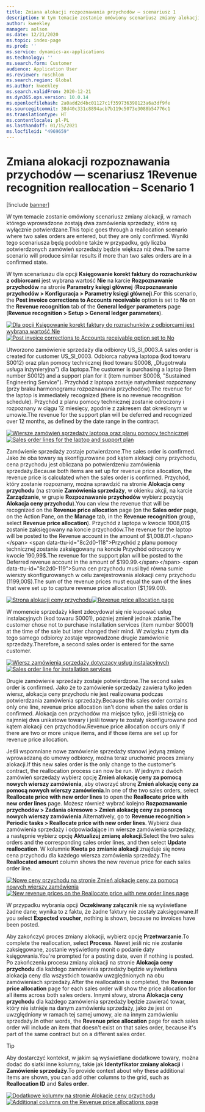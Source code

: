 ```yaml
---
title: Zmiana alokacji rozpoznawania przychodów — scenariusz 1
description: W tym temacie zostanie omówiony scenariusz zmiany alokacji, w ramach którego wprowadzone zostają dwa zamówienia sprzedaży, które są wyłącznie potwierdzane. Wyniki tego scenariusza będą podobne także w przypadku, gdy liczba potwierdzonych zamówień sprzedaży będzie większa niż dwa.
author: kweekley
manager: aolson
ms.date: 12/21/2020
ms.topic: index-page
ms.prod: ''
ms.service: dynamics-ax-applications
ms.technology: ''
ms.search.form: Customer
audience: Application User
ms.reviewer: roschlom
ms.search.region: Global
ms.author: kweekley
ms.search.validFrom: 2020-12-21
ms.dyn365.ops.version: 10.0.14
ms.openlocfilehash: 2a0add2d4bc01127c1f359736398123a6a3df9fe
ms.sourcegitcommit: 38d40c331c8894acb7b119c5073e3088b54776c1
ms.translationtype: HT
ms.contentlocale: pl-PL
ms.lasthandoff: 01/15/2021
ms.locfileid: "4969659"
---
```

# <a name="revenue-recognition-reallocation--scenario-1"></a><span data-ttu-id="8c2d0-104">Zmiana alokacji rozpoznawania przychodów — scenariusz 1</span><span class="sxs-lookup"><span data-stu-id="8c2d0-104">Revenue recognition reallocation – Scenario 1</span></span>

[!include [banner](../includes/banner.md)]

<span data-ttu-id="8c2d0-105">W tym temacie zostanie omówiony scenariusz zmiany alokacji, w ramach którego wprowadzone zostają dwa zamówienia sprzedaży, które są wyłącznie potwierdzane.</span><span class="sxs-lookup"><span data-stu-id="8c2d0-105">This topic goes through a reallocation scenario where two sales orders are entered, but they are only confirmed.</span></span> <span data-ttu-id="8c2d0-106">Wyniki tego scenariusza będą podobne także w przypadku, gdy liczba potwierdzonych zamówień sprzedaży będzie większa niż dwa.</span><span class="sxs-lookup"><span data-stu-id="8c2d0-106">The same scenario will produce similar results if more than two sales orders are in a confirmed state.</span></span>

<span data-ttu-id="8c2d0-107">W tym scenariuszu dla opcji **Księgowanie korekt faktury do rozrachunków z odbiorcami** jest wybrana wartość **Nie** na karcie **Rozpoznawanie przychodów** na stronie **Parametry księgi głównej** (**Rozpoznawanie przychodów \> Konfiguracja \> Parametry księgi głównej**).</span><span class="sxs-lookup"><span data-stu-id="8c2d0-107">For this scenario, the **Post invoice corrections to Accounts receivable** option is set to **No** on the **Revenue recognition** tab of the **General ledger parameters** page (**Revenue recognition \> Setup \> General ledger parameters**).</span></span>

<span data-ttu-id="8c2d0-108">[![Dla opcji Księgowanie korekt faktury do rozrachunków z odbiorcami jest wybrana wartość Nie](./media/06_rev-rec-scenarios.png)](./media/06_rev-rec-scenarios.png)</span><span class="sxs-lookup"><span data-stu-id="8c2d0-108">[![Post invoice corrections to Accounts receivable option set to No](./media/06_rev-rec-scenarios.png)](./media/06_rev-rec-scenarios.png)</span></span>

<span data-ttu-id="8c2d0-109">Utworzono zamówienie sprzedaży dla odbiorcy US\_SI\_0003.</span><span class="sxs-lookup"><span data-stu-id="8c2d0-109">A sales order is created for customer US\_SI\_0003.</span></span> <span data-ttu-id="8c2d0-110">Odbiorca nabywa laptopa (kod towaru S0012) oraz plan pomocy technicznej (kod towaru S0008, „Długotrwała usługa inżynieryjna”) dla laptopa.</span><span class="sxs-lookup"><span data-stu-id="8c2d0-110">The customer is purchasing a laptop (item number S0012) and a support plan for it (item number S0008, "Sustained Engineering Service").</span></span> <span data-ttu-id="8c2d0-111">Przychód z laptopa zostaje natychmiast rozpoznany (przy braku harmonogramu rozpoznawania przychodów).</span><span class="sxs-lookup"><span data-stu-id="8c2d0-111">The revenue for the laptop is immediately recognized (there is no revenue recognition schedule).</span></span> <span data-ttu-id="8c2d0-112">Przychód z planu pomocy technicznej zostanie odroczony i rozpoznany w ciągu 12 miesięcy, zgodnie z zakresem dat określonym w umowie.</span><span class="sxs-lookup"><span data-stu-id="8c2d0-112">The revenue for the support plan will be deferred and recognized over 12 months, as defined by the date range in the contract.</span></span>

<span data-ttu-id="8c2d0-113">[![Wiersze zamówień sprzedaży laptopa oraz planu pomocy technicznej](./media/07_rev-rec-scenarios.png)](./media/07_rev-rec-scenarios.png)</span><span class="sxs-lookup"><span data-stu-id="8c2d0-113">[![Sales order lines for the laptop and support plan](./media/07_rev-rec-scenarios.png)](./media/07_rev-rec-scenarios.png)</span></span>

<span data-ttu-id="8c2d0-114">Zamówienie sprzedaży zostaje potwierdzone.</span><span class="sxs-lookup"><span data-stu-id="8c2d0-114">The sales order is confirmed.</span></span> <span data-ttu-id="8c2d0-115">Jako że oba towary są skonfigurowane pod kątem alokacji ceny przychodu, cena przychodu jest obliczana po potwierdzeniu zamówienia sprzedaży.</span><span class="sxs-lookup"><span data-stu-id="8c2d0-115">Because both items are set up for revenue price allocation, the revenue price is calculated when the sales order is confirmed.</span></span> <span data-ttu-id="8c2d0-116">Przychód, który zostanie rozpoznany, można sprawdzić na stronie **Alokacja ceny przychodu** (na stronie **Zamówienia sprzedaży**, w okienku akcji, na karcie **Zarządzanie**, w grupie **Rozpoznawanie przychodów** wybierz pozycję **Alokacja ceny przychodu**).</span><span class="sxs-lookup"><span data-stu-id="8c2d0-116">You can view the revenue that will be recognized on the **Revenue price allocation** page (on the **Sales order** page, on the Action Pane, on the **Manage** tab, in the **Revenue recognition** group, select **Revenue price allocation**).</span></span> <span data-ttu-id="8c2d0-117">Przychód z laptopa w kwocie 1008,01$ zostanie zaksięgowany na koncie przychodów.</span><span class="sxs-lookup"><span data-stu-id="8c2d0-117">The revenue for the laptop will be posted to the Revenue account in the amount of $1,008.01.</span></span> <span data-ttu-id="8c2d0-118">Przychód z planu pomocy technicznej zostanie zaksięgowany na koncie Przychód odroczony w kwocie 190,99$.</span><span class="sxs-lookup"><span data-stu-id="8c2d0-118">The revenue for the support plan will be posted to the Deferred revenue account in the amount of $190.99.</span></span> <span data-ttu-id="8c2d0-119">Suma cen przychodu musi być równa sumie wierszy skonfigurowanych w celu zarejestrowania alokacji ceny przychodu (1199,00$).</span><span class="sxs-lookup"><span data-stu-id="8c2d0-119">The sum of the revenue prices must equal the sum of the lines that were set up to capture revenue price allocation ($1,199.00).</span></span>

<span data-ttu-id="8c2d0-120">[![Strona alokacji ceny przychodu](./media/08_rev-rec-scenarios.png)](./media/08_rev-rec-scenarios.png)</span><span class="sxs-lookup"><span data-stu-id="8c2d0-120">[![Revenue price allocation page](./media/08_rev-rec-scenarios.png)](./media/08_rev-rec-scenarios.png)</span></span>

<span data-ttu-id="8c2d0-121">W momencie sprzedaży klient zdecydował się nie kupować usług instalacyjnych (kod towaru S0001), później zmienił jednak zdanie.</span><span class="sxs-lookup"><span data-stu-id="8c2d0-121">The customer chose not to purchase installation services (item number S0001) at the time of the sale but later changed their mind.</span></span> <span data-ttu-id="8c2d0-122">W związku z tym dla tego samego odbiorcy zostaje wprowadzone drugie zamówienie sprzedaży.</span><span class="sxs-lookup"><span data-stu-id="8c2d0-122">Therefore, a second sales order is entered for the same customer.</span></span>

<span data-ttu-id="8c2d0-123">[![Wiersz zamówienia sprzedaży dotyczący usług instalacyjnych](./media/09_rev-rec-scenarios.png)](./media/09_rev-rec-scenarios.png)</span><span class="sxs-lookup"><span data-stu-id="8c2d0-123">[![Sales order line for installation services](./media/09_rev-rec-scenarios.png)](./media/09_rev-rec-scenarios.png)</span></span>

<span data-ttu-id="8c2d0-124">Drugie zamówienie sprzedaży zostaje potwierdzone.</span><span class="sxs-lookup"><span data-stu-id="8c2d0-124">The second sales order is confirmed.</span></span> <span data-ttu-id="8c2d0-125">Jako że to zamówienie sprzedaży zawiera tylko jeden wiersz, alokacja ceny przychodu nie jest realizowana podczas potwierdzania zamówienia sprzedaży.</span><span class="sxs-lookup"><span data-stu-id="8c2d0-125">Because this sales order contains only one line, revenue price allocation isn't done when the sales order is confirmed.</span></span> <span data-ttu-id="8c2d0-126">Alokacja cen przychodów ma miejsce tylko, jeśli istnieją co najmniej dwa unikatowe towary i jeśli towary te zostały skonfigurowane pod kątem alokacji cen przychodów.</span><span class="sxs-lookup"><span data-stu-id="8c2d0-126">Revenue price allocation occurs only if there are two or more unique items, and if those items are set up for revenue price allocation.</span></span>

<span data-ttu-id="8c2d0-127">Jeśli wspomniane nowe zamówienie sprzedaży stanowi jedyną zmianę wprowadzaną do umowy odbiorcy, można teraz uruchomić proces zmiany alokacji.</span><span class="sxs-lookup"><span data-stu-id="8c2d0-127">If this new sales order is the only change to the customer's contract, the reallocation process can now be run.</span></span> <span data-ttu-id="8c2d0-128">W jednym z dwóch zamówień sprzedaży wybierz opcję **Zmień alokację ceny za pomocą nowych wierszy zamówienia**, aby otworzyć stronę **Zmień alokację ceny za pomocą nowych wierszy zamówienia**.</span><span class="sxs-lookup"><span data-stu-id="8c2d0-128">In one of the two sales orders, select **Reallocate price with new order lines** to open the **Reallocate price with new order lines** page.</span></span> <span data-ttu-id="8c2d0-129">Możesz również wybrać kolejno **Rozpoznawanie przychodów \> Zadania okresowe \> Zmień alokację ceny za pomocą nowych wierszy zamówienia**.</span><span class="sxs-lookup"><span data-stu-id="8c2d0-129">Alternatively, go to **Revenue recognition \> Periodic tasks \> Reallocate price with new order lines**.</span></span> <span data-ttu-id="8c2d0-130">Wybierz dwa zamówienia sprzedaży i odpowiadające im wiersze zamówienia sprzedaży, a następnie wybierz opcję **Aktualizuj zmianę alokacji**.</span><span class="sxs-lookup"><span data-stu-id="8c2d0-130">Select the two sales orders and the corresponding sales order lines, and then select **Update reallocation**.</span></span> <span data-ttu-id="8c2d0-131">W kolumnie **Kwota po zmianie alokacji** znajduje się nowa cena przychodu dla każdego wiersza zamówienia sprzedaży.</span><span class="sxs-lookup"><span data-stu-id="8c2d0-131">The **Reallocated amount** column shows the new revenue price for each sales order line.</span></span>

<span data-ttu-id="8c2d0-132">[![Nowe ceny przychodu na stronie Zmień alokację ceny za pomocą nowych wierszy zamówienia](./media/10_rev-rec-scenarios.png)](./media/10_rev-rec-scenarios.png)</span><span class="sxs-lookup"><span data-stu-id="8c2d0-132">[![New revenue prices on the Reallocate price with new order lines page](./media/10_rev-rec-scenarios.png)](./media/10_rev-rec-scenarios.png)</span></span>

<span data-ttu-id="8c2d0-133">W przypadku wybrania opcji **Oczekiwany załącznik** nie są wyświetlane żadne dane; wynika to z faktu, że żadne faktury nie zostały zaksięgowane.</span><span class="sxs-lookup"><span data-stu-id="8c2d0-133">If you select **Expected voucher**, nothing is shown, because no invoices have been posted.</span></span>

<span data-ttu-id="8c2d0-134">Aby zakończyć proces zmiany alokacji, wybierz opcję **Przetwarzanie**.</span><span class="sxs-lookup"><span data-stu-id="8c2d0-134">To complete the reallocation, select **Process**.</span></span> <span data-ttu-id="8c2d0-135">Nawet jeśli nic nie zostanie zaksięgowane, zostanie wyświetlony monit o podanie daty księgowania.</span><span class="sxs-lookup"><span data-stu-id="8c2d0-135">You're prompted for a posting date, even if nothing is posted.</span></span> <span data-ttu-id="8c2d0-136">Po zakończeniu procesu zmiany alokacji na stronie **Alokacja ceny przychodu** dla każdego zamówienia sprzedaży będzie wyświetlana alokacja ceny dla wszystkich towarów uwzględnionych na obu zamówieniach sprzedaży.</span><span class="sxs-lookup"><span data-stu-id="8c2d0-136">After the reallocation is completed, the **Revenue price allocation** page for each sales order will show the price allocation for all items across both sales orders.</span></span> <span data-ttu-id="8c2d0-137">Innymi słowy, strona **Alokacja ceny przychodu** dla każdego zamówienia sprzedaży będzie zawierać towar, który nie istnieje na danym zamówieniu sprzedaży, jako że jest on uwzględniony w ramach tej samej umowy, ale na innym zamówieniu sprzedaży.</span><span class="sxs-lookup"><span data-stu-id="8c2d0-137">In other words, the **Revenue price allocation** page for each sales order will include an item that doesn't exist on that sales order, because it's part of the same contract but on a different sales order.</span></span>

> [!TIP]
> <span data-ttu-id="8c2d0-138">Aby dostarczyć kontekst, w jakim są wyświetlane dodatkowe towary, można dodać do siatki inne kolumny, takie jak **Identyfikator zmiany alokacji** i **Zamówienie sprzedaży**.</span><span class="sxs-lookup"><span data-stu-id="8c2d0-138">To provide context about why these additional items are shown, you can add other columns to the grid, such as **Reallocation ID** and **Sales order**.</span></span>
> 
> <span data-ttu-id="8c2d0-139">[![Dodatkowe kolumny na stronie Alokacje ceny przychodu](./media/11_rev-rec-scenarios.png)](./media/11_rev-rec-scenarios.png)</span><span class="sxs-lookup"><span data-stu-id="8c2d0-139">[![Additional columns on the Revenue price allocations page](./media/11_rev-rec-scenarios.png)](./media/11_rev-rec-scenarios.png)</span></span>
